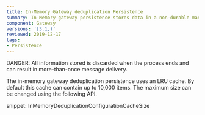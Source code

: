 ```yaml
---
title: In-Memory Gateway deduplication Persistence
summary: In-Memory gateway persistence stores data in a non-durable manner for development-time only
component: Gateway
versions: '[3.1,)'
reviewed: 2019-12-17
tags:
- Persistence
---
```


DANGER: All information stored is discarded when the process ends and can result in more-than-once message delivery.

The in-memory gateway deduplication persistence uses an LRU cache. By default this cache can contain up to 10,000 items. The maximum size can be changed using the following API.

snippet: InMemoryDeduplicationConfigurationCacheSize
